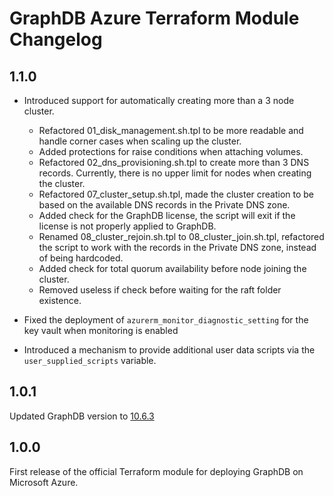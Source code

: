# GraphDB Azure Terraform Module Changelog

## 1.1.0

* Introduced support for automatically creating more than a 3 node cluster.
  * Refactored 01_disk_management.sh.tpl to be more readable and handle corner cases when scaling up the cluster.
  * Added protections for raise conditions when attaching volumes.
  * Refactored 02_dns_provisioning.sh.tpl to create more than 3 DNS records. Currently, there is no upper limit for nodes when creating the cluster.
  * Refactored 07_cluster_setup.sh.tpl, made the cluster creation to be based on the available DNS records in the Private DNS zone.
  * Added check for the GraphDB license, the script will exit if the license is not properly applied to GraphDB.
  * Renamed 08_cluster_rejoin.sh.tpl to 08_cluster_join.sh.tpl, refactored the script to work with the records in the Private DNS zone, instead of being hardcoded.
  * Added check for total quorum availability before node joining the cluster.
  * Removed useless if check before waiting for the raft folder existence.

* Fixed the deployment of `azurerm_monitor_diagnostic_setting` for the key vault when monitoring is enabled
* Introduced a mechanism to provide additional user data scripts via the `user_supplied_scripts` variable.


## 1.0.1

Updated GraphDB version to [10.6.3](https://graphdb.ontotext.com/documentation/10.6/release-notes.html#graphdb-10-6-3)

## 1.0.0

First release of the official Terraform module for deploying GraphDB on Microsoft Azure.
